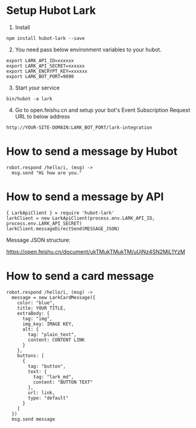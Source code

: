 # Setup Hubot Lark

1. Install

```
npm install hubot-lark --save
```

2. You need pass below environment variables to your hubot.

```
export LARK_API_ID=xxxxxx
export LARK_API_SECRET=xxxxxx
export LARK_ENCRYPT_KEY=xxxxxx
export LARK_BOT_PORT=9090
```

3. Start your service

```
bin/hubot -a lark
```

4. Go to open.feishu.cn and setup your bot's Event Subscription Request URL to below address

```
http://YOUR-SITE-DOMAIN:LARK_BOT_PORT/lark-integration
```

# How to send a message by Hubot

```
robot.respond /hello/i, (msg) ->
  msg.send "Hi how are you."
```

# How to send a message by API

```
{ LarkApiClient } = require 'hubot-lark'
larkClient = new LarkApiClient(process.env.LARK_API_ID, process.env.LARK_API_SECRET)
larkClient.messageDirectSend(MESSAGE_JSON)
```

Message JSON structure:

https://open.feishu.cn/document/ukTMukTMukTM/uUjNz4SN2MjL1YzM

# How to send a card message

```
robot.respond /hello/i, (msg) ->
  message = new LarkCardMessage({
    color: "blue",
    title: YOUR TITLE,
    extraBody: {
      tag: "img",
      img_key: IMAGE KEY,
      alt: {
        tag: "plain_text",
        content: CONTENT LINK
      }
    },
    buttons: [
      {
        tag: "button",
        text: {
          tag: "lark_md",
          content: "BUTTON TEXT"
        },
        url: link,
        type: "default"
      }
    ]
  })
  msg.send message
```
